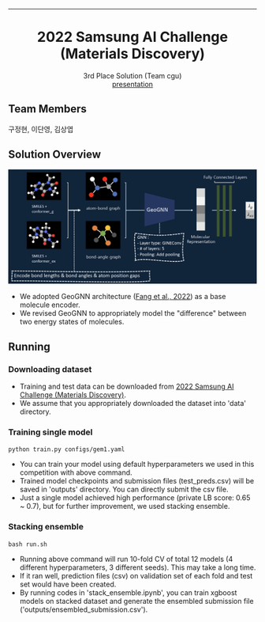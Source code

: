 ______________________________________________________________________

<div align="center">

# 2022 Samsung AI Challenge (Materials Discovery)
3rd Place Solution (Team cgu)  
[presentation](/imgs/dacon_samsung2022_cgu.pdf)

</div>


## Team Members
구정현, 이단영, 김상엽

## Solution Overview
![overview](/imgs/structure.png)

- We adopted GeoGNN architecture ([Fang et al., 2022](https://www.nature.com/articles/s42256-021-00438-4)) as a base molecule encoder.
- We revised GeoGNN to appropriately model the "difference" between two energy states of molecules.


## Running
### Downloading dataset
- Training and test data can be downloaded from [2022 Samsung AI Challenge (Materials Discovery)](https://dacon.io/competitions/official/235953/data).  
- We assume that you appropriately downloaded the dataset into 'data' directory.

### Training single model
```
python train.py configs/gem1.yaml 
```
- You can train your model using default hyperparameters we used in this competition with above command.  
- Trained model checkpoints and submission files (test_preds.csv) will be saved in 'outputs' directory. You can directly submit the csv file.
- Just a single model achieved high performance (private LB score: 0.65 ~ 0.7), but for further improvement, we used stacking ensemble.

### Stacking ensemble
```
bash run.sh
```
- Running above command will run 10-fold CV of total 12 models (4 different hyperparameters, 3 different seeds). This may take a long time.
- If it ran well, prediction files (csv) on validation set of each fold and test set would have been created.
- By running codes in 'stack_ensemble.ipynb', you can train xgboost models on stacked dataset and generate the ensembled submission file ('outputs/ensembled_submission.csv').
